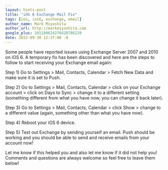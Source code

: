 ```yaml
---
layout: hints-post
title: "iOS 6 Exchange Mail Fix"
tags: [ios, ios6, exchange, email]
author_name: Mark Miyashita
author_url: http://markmiyashita.com
google_plus: 101180624276428786239
date: 2012-09-30 12:37:00 -8
---
```


Some people have reported issues using Exchange Server 2007 and 2010 on iOS 6. A temporary fix has been discovered and here are the steps to follow to start receiving your Exchange email again:

Step 1) Go to Settings > Mail, Contacts, Calendar > Fetch New Data and make sure it is set to Push.

Step 2) Go to Settings > Mail, Contacts, Calendar > click on your Exchange account > click on Days to Sync > change it to a different setting (something different from what you have now, you can change it back later).

Step 3) Go to Settings > Mail, Contacts, Calendar > click Show > change to a different value (again, something other than what you have now).

Step 4) Reboot your iOS 6 device. 

Step 5) Test out Exchange by sending yourself an email. Push should be working and you should be able to send and receive emails from your account now!


Let me know if this helped you and also let me know if it did not help you! Comments and questions are always welcome so feel free to leave them below!
